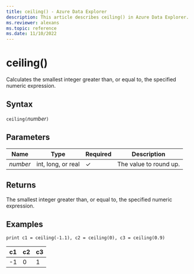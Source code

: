 ```yaml
---
title: ceiling() - Azure Data Explorer
description: This article describes ceiling() in Azure Data Explorer.
ms.reviewer: alexans
ms.topic: reference
ms.date: 11/10/2022
---
```

# ceiling()

Calculates the smallest integer greater than, or equal to, the specified numeric expression.

## Syntax

`ceiling(`*number*`)`

## Parameters

| Name | Type | Required | Description |
|--|--|--|--|
| *number* | int, long, or real | &check; | The value to round up. |

## Returns

The smallest integer greater than, or equal to, the specified numeric expression.

## Examples

```kusto
print c1 = ceiling(-1.1), c2 = ceiling(0), c3 = ceiling(0.9)
```

|c1|c2|c3|
|---|---|---|
|-1|0|1|
